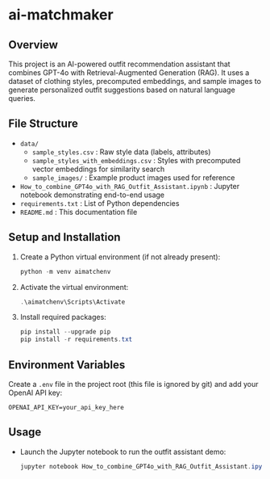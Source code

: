 # ai-matchmaker

## Overview
This project is an AI-powered outfit recommendation assistant that combines GPT-4o with Retrieval-Augmented Generation (RAG). It uses a dataset of clothing styles, precomputed embeddings, and sample images to generate personalized outfit suggestions based on natural language queries.

## File Structure
- `data/`
  - `sample_styles.csv`            : Raw style data (labels, attributes)
  - `sample_styles_with_embeddings.csv` : Styles with precomputed vector embeddings for similarity search
  - `sample_images/`               : Example product images used for reference
- `How_to_combine_GPT4o_with_RAG_Outfit_Assistant.ipynb` : Jupyter notebook demonstrating end-to-end usage
- `requirements.txt`     : List of Python dependencies
- `README.md`            : This documentation file

## Setup and Installation
1. Create a Python virtual environment (if not already present):
   ```powershell
   python -m venv aimatchenv
   ```
2. Activate the virtual environment:
   ```powershell
   .\aimatchenv\Scripts\Activate
   ```
3. Install required packages:
   ```powershell
   pip install --upgrade pip
   pip install -r requirements.txt
   ```

## Environment Variables
Create a `.env` file in the project root (this file is ignored by git) and add your OpenAI API key:
```
OPENAI_API_KEY=your_api_key_here
```

## Usage
- Launch the Jupyter notebook to run the outfit assistant demo:
  ```powershell
  jupyter notebook How_to_combine_GPT4o_with_RAG_Outfit_Assistant.ipynb
  ```